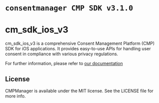 # ``consentmanager CMP SDK v3.1.0``

# cm_sdk_ios_v3

cm_sdk_ios_v3 is a comprehensive Consent Management Platform (CMP) SDK for iOS applications. It provides easy-to-use APIs for handling user consent in compliance with various privacy regulations.

For further information, please refer to [our documentation](https://help.consentmanager.net/books/cmp/page/integrating-the-sdk-v3-into-your-mobile-app)
## License

CMPManager is available under the MIT license. See the LICENSE file for more info.
